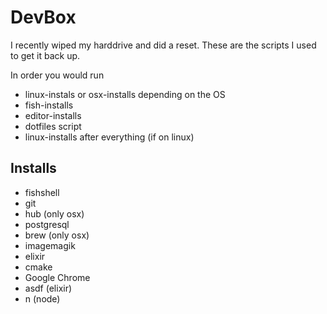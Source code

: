 DevBox
====

I recently wiped my harddrive and did a reset. These are the scripts I used to get it back up.

In order you would run

- linux-instals or osx-installs depending on the OS
- fish-installs
- editor-installs
- dotfiles script
- linux-installs after everything (if on linux)

## Installs
- fishshell
- git
- hub (only osx)
- postgresql
- brew (only osx)
- imagemagik
- elixir
- cmake
- Google Chrome
- asdf (elixir)
- n (node)
